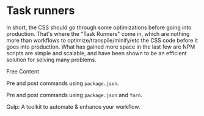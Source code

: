 # Task runners

In short, the CSS should go through some optimizations before going into production. That's where the "Task Runners" come in, which are nothing more than workflows to optimize/transpile/minify/etc the CSS code before it goes into production.
What has gained more space in the last few are NPM scripts are simple and scalable, and have been shown to be an efficient solution for solving many problems.

<ResourceGroupTitle>Free Content</ResourceGroupTitle>

<BadgeLink badgeText='Read' colorScheme="yellow" href='https://docs.npmjs.com/cli/v8/using-npm/scripts'>Pre and post commands using `package.json`.</BadgeLink>

<BadgeLink badgeText='Read' colorScheme="yellow" href='https://classic.yarnpkg.com/lang/en/docs/cli/run/#toc-yarn-run-script'>Pre and post commands using `package.json` and `Yarn`.</BadgeLink>

<BadgeLink badgeText='Read' colorScheme="yellow" href='https://gulpjs.com/'>Gulp: A toolkit to automate & enhance your workflow.</BadgeLink>
